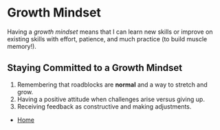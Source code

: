 # Growth Mindset
Having a _growth mindset_ means that I can learn new skills or improve on existing skills with effort, patience, and much practice (to build muscle memory!). 

## Staying Committed to a Growth Mindset
1. Remembering that roadblocks are **normal** and a way to stretch and grow. 
2. Having a positive attitude when challenges arise versus giving up. 
3. Receiving feedback as constructive and making adjustments. 

- [Home](/README.md)
